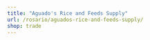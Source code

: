 ```yaml
---
title: "Aguado's Rice and Feeds Supply"
url: /rosario/aguados-rice-and-feeds-supply/
shop: trade
---
```

